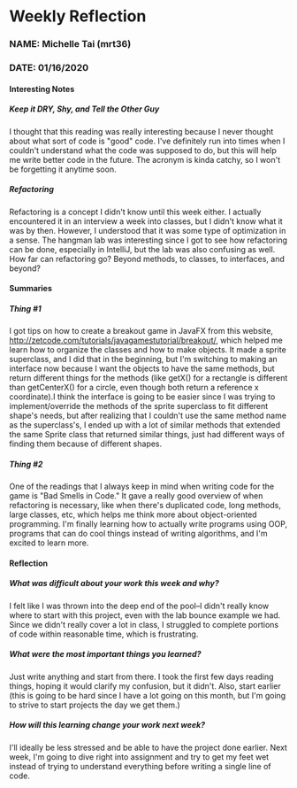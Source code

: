 # Weekly Reflection
### NAME: Michelle Tai (mrt36)
### DATE: 01/16/2020

#### Interesting Notes

##### Keep it DRY, Shy, and Tell the Other Guy
I thought that this reading was really interesting because I never thought about what sort of code
is "good" code. I've definitely run into times when I couldn't understand what the code was 
supposed to do, but this will help me write better code in the future. The acronym is kinda catchy, so
I won't be forgetting it anytime soon.

##### Refactoring
Refactoring is a concept I didn't know until this week either. I actually encountered it in an interview
a week into classes, but I didn't know what it was by then. However, I understood that it was some type of
optimization in a sense. The hangman lab was interesting since I got to see how refactoring can be done, especially
in IntelliJ, but the lab was also confusing as well. How far can refactoring go? Beyond methods, to classes, to interfaces, 
and beyond? 


#### Summaries

##### Thing #1
I got tips on how to create a breakout game in JavaFX from this website, http://zetcode.com/tutorials/javagamestutorial/breakout/, 
which helped me learn how to organize the classes and how to make objects. It made a sprite superclass, and I did that in 
the beginning, but I'm switching to making an interface now because I want the objects to have the same methods, but return 
different things for the methods (like getX() for a rectangle is different than getCenterX() for a circle, even though both return
a reference x coordinate).I think the interface is going to be easier since I was trying to implement/override the methods of the
sprite superclass to fit different shape's needs, but after realizing that I couldn't use the same method name as the superclass's, 
I ended up with a lot of similar methods that extended the same Sprite class that returned similar things, just had different ways of
finding them because of different shapes. 

##### Thing #2
One of the readings that I always keep in mind when writing code for the game is "Bad Smells in Code." It gave a really good overview
of when refactoring is necessary, like when there's duplicated code, long methods, large classes, etc, which helps me think more about 
object-oriented programming. I'm finally learning how to actually write programs using OOP, programs that can do cool things 
instead of writing algorithms, and I'm excited to learn more.

#### Reflection

##### What was difficult about your work this week and why?
I felt like I was thrown into the deep end of the pool–I didn't really know where to start with this project, even with the 
lab bounce example we had. Since we didn't really cover a lot in class, I struggled to complete portions of code within reasonable time, 
which is frustrating. 

##### What were the most important things you learned?
Just write anything and start from there. I took the first few days reading things, hoping it would clarify my confusion, but it didn't. 
Also, start earlier (this is going to be hard since I have a lot going on this month, but I'm going to strive to start projects the day we
get them.)

##### How will this learning change your work next week?
I'll ideally be less stressed and be able to have the project done earlier. Next week, I'm going to dive right into assignment and try to get
my feet wet instead of trying to understand everything before writing a single line of code. 